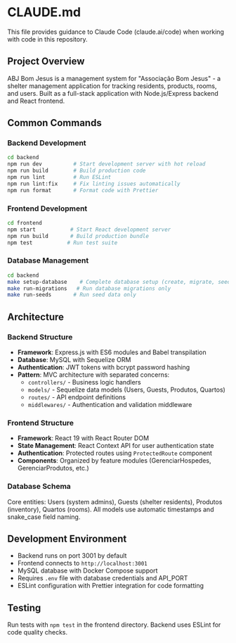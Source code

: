 # CLAUDE.md

This file provides guidance to Claude Code (claude.ai/code) when working with code in this repository.

## Project Overview

ABJ Bom Jesus is a management system for "Associação Bom Jesus" - a shelter management application for tracking residents, products, rooms, and users. Built as a full-stack application with Node.js/Express backend and React frontend.

## Common Commands

### Backend Development
```bash
cd backend
npm run dev          # Start development server with hot reload
npm run build        # Build production code
npm run lint         # Run ESLint
npm run lint:fix     # Fix linting issues automatically
npm run format       # Format code with Prettier
```

### Frontend Development  
```bash
cd frontend
npm start           # Start React development server
npm run build       # Build production bundle
npm test           # Run test suite
```

### Database Management
```bash
cd backend
make setup-database    # Complete database setup (create, migrate, seed)
make run-migrations   # Run database migrations only
make run-seeds       # Run seed data only
```

## Architecture

### Backend Structure
- **Framework**: Express.js with ES6 modules and Babel transpilation
- **Database**: MySQL with Sequelize ORM
- **Authentication**: JWT tokens with bcrypt password hashing
- **Pattern**: MVC architecture with separated concerns:
  - `controllers/` - Business logic handlers
  - `models/` - Sequelize data models (Users, Guests, Produtos, Quartos)
  - `routes/` - API endpoint definitions
  - `middlewares/` - Authentication and validation middleware

### Frontend Structure  
- **Framework**: React 19 with React Router DOM
- **State Management**: React Context API for user authentication state
- **Authentication**: Protected routes using `ProtectedRoute` component
- **Components**: Organized by feature modules (GerenciarHospedes, GerenciarProdutos, etc.)

### Database Schema
Core entities: Users (system admins), Guests (shelter residents), Produtos (inventory), Quartos (rooms). All models use automatic timestamps and snake_case field naming.

## Development Environment

- Backend runs on port 3001 by default
- Frontend connects to `http://localhost:3001`
- MySQL database with Docker Compose support
- Requires `.env` file with database credentials and API_PORT
- ESLint configuration with Prettier integration for code formatting

## Testing

Run tests with `npm test` in the frontend directory. Backend uses ESLint for code quality checks.
